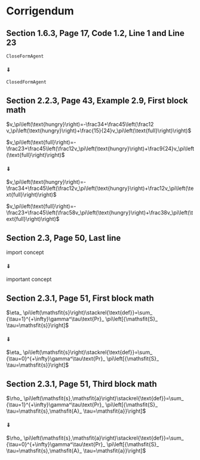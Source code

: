 # Corrigendum


## Section 1.6.3, Page 17, Code 1.2, Line 1 and Line 23

```CloseFormAgent```

#### $\Downarrow$

```ClosedFormAgent```


## Section 2.2.3, Page 43, Example 2.9, First block math

$v_\pi\left(\text{hungry}\right)=-\frac34+\frac45\left(\frac12 v_\pi\left(\text{hungry}\right)+\frac{15}{24}v_\pi\left(\text{full}\right)\right)$

$v_\pi\left(\text{full}\right)=-\frac23+\frac45\left(\frac12v_\pi\left(\text{hungry}\right)+\frac9{24}v_\pi\left(\text{full}\right)\right)$

#### $\Downarrow$

$v_\pi\left(\text{hungry}\right)=-\frac34+\frac45\left(\frac12v_\pi\left(\text{hungry}\right)+\frac12v_\pi\left(\text{full}\right)\right)$

$v_\pi\left(\text{full}\right)=-\frac23+\frac45\left(\frac58v_\pi\left(\text{hungry}\right)+\frac38v_\pi\left(\text{full}\right)\right)$


## Section 2.3, Page 50, Last line

import concept

#### $\Downarrow$

important concept


## Section 2.3.1, Page 51, First block math

$\eta_ \pi\left(\mathsfit{s}\right)\stackrel{\text{def}}=\sum_ {\tau=1}^{+\infty}\gamma^\tau\text{Pr}_ \pi\left[{\mathsfit{S}_ \tau=\mathsfit{s}}\right]$

#### $\Downarrow$

$\eta_ \pi\left(\mathsfit{s}\right)\stackrel{\text{def}}=\sum_ {\tau=0}^{+\infty}\gamma^\tau\text{Pr}_ \pi\left[{\mathsfit{S}_ \tau=\mathsfit{s}}\right]$


## Section 2.3.1, Page 51, Third block math

$\rho_ \pi\left(\mathsfit{s},\mathsfit{a}\right)\stackrel{\text{def}}=\sum_ {\tau=1}^{+\infty}\gamma^\tau\text{Pr}_ \pi\left[{\mathsfit{S}_ \tau=\mathsfit{s},\mathsfit{A}_ \tau=\mathsfit{a}}\right]$

#### $\Downarrow$

$\rho_ \pi\left(\mathsfit{s},\mathsfit{a}\right)\stackrel{\text{def}}=\sum_ {\tau=0}^{+\infty}\gamma^\tau\text{Pr}_ \pi\left[{\mathsfit{S}_ \tau=\mathsfit{s},\mathsfit{A}_ \tau=\mathsfit{a}}\right]$

